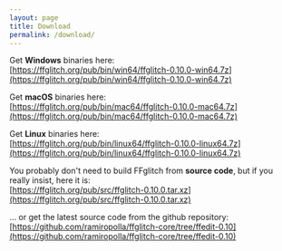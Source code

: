 ```yaml
---
layout: page
title: Download
permalink: /download/
---
```


Get **Windows** binaries here:
<br />
[https://ffglitch.org/pub/bin/win64/ffglitch-0.10.0-win64.7z](https://ffglitch.org/pub/bin/win64/ffglitch-0.10.0-win64.7z)

Get **macOS** binaries here:
<br />
[https://ffglitch.org/pub/bin/mac64/ffglitch-0.10.0-mac64.7z](https://ffglitch.org/pub/bin/mac64/ffglitch-0.10.0-mac64.7z)

Get **Linux** binaries here:
<br />
[https://ffglitch.org/pub/bin/linux64/ffglitch-0.10.0-linux64.7z](https://ffglitch.org/pub/bin/linux64/ffglitch-0.10.0-linux64.7z)

You probably don't need to build FFglitch from **source code**,
but if you really insist, here it is:
<br />
[https://ffglitch.org/pub/src/ffglitch-0.10.0.tar.xz](https://ffglitch.org/pub/src/ffglitch-0.10.0.tar.xz)

... or get the latest source code from the github repository:
<br />
[https://github.com/ramiropolla/ffglitch-core/tree/ffedit-0.10](https://github.com/ramiropolla/ffglitch-core/tree/ffedit-0.10)
